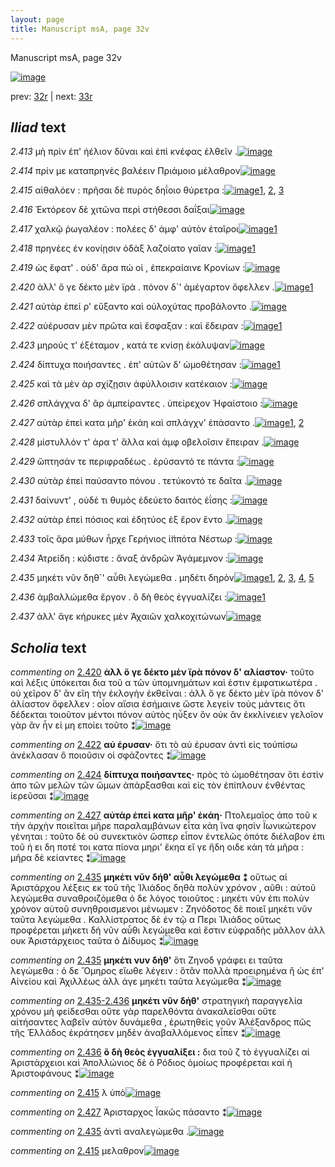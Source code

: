 ```yaml
---
layout: page
title: Manuscript msA, page 32v
---
```


Manuscript msA, page 32v

[![image](http://www.homermultitext.org/iipsrv?OBJ=IIP,1.0&FIF=/project/homer/pyramidal/deepzoom/hmt/vaimg/2017a/VA032VN_0534.tif&WID=100&CVT=JPEG)](http://www.homermultitext.org/ict2/?urn=urn:cite2:hmt:vaimg.2017a:VA032VN_0534)

prev:  [32r](../32r) | next:  [33r](../33r)

## *Iliad* text

*2.413* <a id="2.413"/> μὴ πρὶν ἐπ' ἠέλιον δῦναι καὶ ἐπὶ κνέφας ἐλθεῖν .[![image](http://www.homermultitext.org/iipsrv?OBJ=IIP,1.0&FIF=/project/homer/pyramidal/deepzoom/hmt/vaimg/2017a/VA032VN_0534.tif&RGN=0.49,0.2156,0.387,0.0255&WID=1000&CVT=JPEG)](http://www.homermultitext.org/ict2/?urn=urn:cite2:hmt:vaimg.2017a:VA032VN_0534@0.49,0.2156,0.387,0.0255)

*2.414* <a id="2.414"/> πρίν με καταπρηνὲς βαλέειν Πριάμοιο μέλαθρον[![image](http://www.homermultitext.org/iipsrv?OBJ=IIP,1.0&FIF=/project/homer/pyramidal/deepzoom/hmt/vaimg/2017a/VA032VN_0534.tif&RGN=0.489,0.2337,0.387,0.0255&WID=1000&CVT=JPEG)](http://www.homermultitext.org/ict2/?urn=urn:cite2:hmt:vaimg.2017a:VA032VN_0534@0.489,0.2337,0.387,0.0255)

*2.415* <a id="2.415"/> αἰθαλόεν : πρῆσαι δὲ πυρὸς δηΐοιο θύρετρα :[![image](http://www.homermultitext.org/iipsrv?OBJ=IIP,1.0&FIF=/project/homer/pyramidal/deepzoom/hmt/vaimg/2017a/VA032VN_0534.tif&RGN=0.484,0.2554,0.387,0.0255&WID=1000&CVT=JPEG)](http://www.homermultitext.org/ict2/?urn=urn:cite2:hmt:vaimg.2017a:VA032VN_0534@0.484,0.2554,0.387,0.0255)[1](#msAint_2.541), [2](#msAil_2.543), [3](#msA_2.528)

*2.416* <a id="2.416"/> Ἑκτόρεον δὲ χιτῶνα 					περὶ στήθεσσι δαΐξαι[![image](http://www.homermultitext.org/iipsrv?OBJ=IIP,1.0&FIF=/project/homer/pyramidal/deepzoom/hmt/vaimg/2017a/VA032VN_0534.tif&RGN=0.483,0.2735,0.387,0.0255&WID=1000&CVT=JPEG)](http://www.homermultitext.org/ict2/?urn=urn:cite2:hmt:vaimg.2017a:VA032VN_0534@0.483,0.2735,0.387,0.0255)

*2.417* <a id="2.417"/> χαλκῷ ῥωγαλέον : πολέες δ' ἀμφ' αὐτὸν ἑταῖροι[![image](http://www.homermultitext.org/iipsrv?OBJ=IIP,1.0&FIF=/project/homer/pyramidal/deepzoom/hmt/vaimg/2017a/VA032VN_0534.tif&RGN=0.484,0.2923,0.387,0.0255&WID=1000&CVT=JPEG)](http://www.homermultitext.org/ict2/?urn=urn:cite2:hmt:vaimg.2017a:VA032VN_0534@0.484,0.2923,0.387,0.0255)[1](#msA_2.529)

*2.418* <a id="2.418"/> πρηνέες ἐν κονίῃσιν ὀδὰξ λαζοίατο γαῖαν :[![image](http://www.homermultitext.org/iipsrv?OBJ=IIP,1.0&FIF=/project/homer/pyramidal/deepzoom/hmt/vaimg/2017a/VA032VN_0534.tif&RGN=0.485,0.311,0.387,0.0255&WID=1000&CVT=JPEG)](http://www.homermultitext.org/ict2/?urn=urn:cite2:hmt:vaimg.2017a:VA032VN_0534@0.485,0.311,0.387,0.0255)[1](#msAint_2.542)

*2.419* <a id="2.419"/> ὡς ἔφατ' . οὐδ' ἄρα πώ οἱ , ἐπεκραίαινε Κρονίων :[![image](http://www.homermultitext.org/iipsrv?OBJ=IIP,1.0&FIF=/project/homer/pyramidal/deepzoom/hmt/vaimg/2017a/VA032VN_0534.tif&RGN=0.49,0.3291,0.387,0.0255&WID=1000&CVT=JPEG)](http://www.homermultitext.org/ict2/?urn=urn:cite2:hmt:vaimg.2017a:VA032VN_0534@0.49,0.3291,0.387,0.0255)

*2.420* <a id="2.420"/> ἀλλ' ὅ γε δέκτο μὲν ϊρὰ . πόνον δ`' ἀμέγαρτον ὄφελλεν .[![image](http://www.homermultitext.org/iipsrv?OBJ=IIP,1.0&FIF=/project/homer/pyramidal/deepzoom/hmt/vaimg/2017a/VA032VN_0534.tif&RGN=0.49,0.3479,0.387,0.0255&WID=1000&CVT=JPEG)](http://www.homermultitext.org/ict2/?urn=urn:cite2:hmt:vaimg.2017a:VA032VN_0534@0.49,0.3479,0.387,0.0255)[1](#msA_2.530)

*2.421* <a id="2.421"/> αὐτὰρ ἐπεί ρ' εὔξαντο καὶ οὐλοχύτας προβάλοντο .[![image](http://www.homermultitext.org/iipsrv?OBJ=IIP,1.0&FIF=/project/homer/pyramidal/deepzoom/hmt/vaimg/2017a/VA032VN_0534.tif&RGN=0.491,0.3674,0.387,0.0255&WID=1000&CVT=JPEG)](http://www.homermultitext.org/ict2/?urn=urn:cite2:hmt:vaimg.2017a:VA032VN_0534@0.491,0.3674,0.387,0.0255)

*2.422* <a id="2.422"/> αὐέρυσαν μὲν πρῶτα καὶ ἔσφαξαν : καὶ ἔδειραν :[![image](http://www.homermultitext.org/iipsrv?OBJ=IIP,1.0&FIF=/project/homer/pyramidal/deepzoom/hmt/vaimg/2017a/VA032VN_0534.tif&RGN=0.491,0.3854,0.387,0.0255&WID=1000&CVT=JPEG)](http://www.homermultitext.org/ict2/?urn=urn:cite2:hmt:vaimg.2017a:VA032VN_0534@0.491,0.3854,0.387,0.0255)[1](#msA_2.531)

*2.423* <a id="2.423"/> μηρούς τ' ἐξέταμον , κατά τε κνίσῃ ἐκάλυψαν[![image](http://www.homermultitext.org/iipsrv?OBJ=IIP,1.0&FIF=/project/homer/pyramidal/deepzoom/hmt/vaimg/2017a/VA032VN_0534.tif&RGN=0.491,0.402,0.387,0.0255&WID=1000&CVT=JPEG)](http://www.homermultitext.org/ict2/?urn=urn:cite2:hmt:vaimg.2017a:VA032VN_0534@0.491,0.402,0.387,0.0255)

*2.424* <a id="2.424"/> δίπτυχα ποιήσαντες . ἐπ' αὐτῶν δ' ὠμοθέτησαν :[![image](http://www.homermultitext.org/iipsrv?OBJ=IIP,1.0&FIF=/project/homer/pyramidal/deepzoom/hmt/vaimg/2017a/VA032VN_0534.tif&RGN=0.491,0.4207,0.387,0.0255&WID=1000&CVT=JPEG)](http://www.homermultitext.org/ict2/?urn=urn:cite2:hmt:vaimg.2017a:VA032VN_0534@0.491,0.4207,0.387,0.0255)[1](#msA_2.532)

*2.425* <a id="2.425"/> καὶ τὰ μὲν ὰρ σχίζῃσιν ἀφύλλοισιν κατέκαιον :[![image](http://www.homermultitext.org/iipsrv?OBJ=IIP,1.0&FIF=/project/homer/pyramidal/deepzoom/hmt/vaimg/2017a/VA032VN_0534.tif&RGN=0.497,0.4418,0.387,0.0255&WID=1000&CVT=JPEG)](http://www.homermultitext.org/ict2/?urn=urn:cite2:hmt:vaimg.2017a:VA032VN_0534@0.497,0.4418,0.387,0.0255)

*2.426* <a id="2.426"/> σπλάγχνα δ' ἂρ ἀμπείραντες . ὑπείρεχον Ἡφαίστοιο :[![image](http://www.homermultitext.org/iipsrv?OBJ=IIP,1.0&FIF=/project/homer/pyramidal/deepzoom/hmt/vaimg/2017a/VA032VN_0534.tif&RGN=0.503,0.4613,0.387,0.0255&WID=1000&CVT=JPEG)](http://www.homermultitext.org/ict2/?urn=urn:cite2:hmt:vaimg.2017a:VA032VN_0534@0.503,0.4613,0.387,0.0255)

*2.427* <a id="2.427"/> αὐτὰρ ἐπεὶ κατα μῆρ' ἐκάη καὶ σπλάγχν' ἐπάσαντο .[![image](http://www.homermultitext.org/iipsrv?OBJ=IIP,1.0&FIF=/project/homer/pyramidal/deepzoom/hmt/vaimg/2017a/VA032VN_0534.tif&RGN=0.503,0.4793,0.387,0.0255&WID=1000&CVT=JPEG)](http://www.homermultitext.org/ict2/?urn=urn:cite2:hmt:vaimg.2017a:VA032VN_0534@0.503,0.4793,0.387,0.0255)[1](#msA_2.533), [2](#msAim_2.539)

*2.428* <a id="2.428"/> μίστυλλόν τ' άρα τ' ἄλλα καὶ ἀμφ οβελοῖσιν ἔπειραν .[![image](http://www.homermultitext.org/iipsrv?OBJ=IIP,1.0&FIF=/project/homer/pyramidal/deepzoom/hmt/vaimg/2017a/VA032VN_0534.tif&RGN=0.503,0.4989,0.393,0.0255&WID=1000&CVT=JPEG)](http://www.homermultitext.org/ict2/?urn=urn:cite2:hmt:vaimg.2017a:VA032VN_0534@0.503,0.4989,0.393,0.0255)

*2.429* <a id="2.429"/> ὤπτησάν τε περιφραδέως . ἐρύσαντό τε πάντα :[![image](http://www.homermultitext.org/iipsrv?OBJ=IIP,1.0&FIF=/project/homer/pyramidal/deepzoom/hmt/vaimg/2017a/VA032VN_0534.tif&RGN=0.499,0.5192,0.393,0.0255&WID=1000&CVT=JPEG)](http://www.homermultitext.org/ict2/?urn=urn:cite2:hmt:vaimg.2017a:VA032VN_0534@0.499,0.5192,0.393,0.0255)

*2.430* <a id="2.430"/> αὐτὰρ ἐπεὶ παύσαντο πόνου . τετύκοντό τε δαῖτα .[![image](http://www.homermultitext.org/iipsrv?OBJ=IIP,1.0&FIF=/project/homer/pyramidal/deepzoom/hmt/vaimg/2017a/VA032VN_0534.tif&RGN=0.496,0.5357,0.393,0.0255&WID=1000&CVT=JPEG)](http://www.homermultitext.org/ict2/?urn=urn:cite2:hmt:vaimg.2017a:VA032VN_0534@0.496,0.5357,0.393,0.0255)

*2.431* <a id="2.431"/> δαίνυντ' , οὐδέ τι θυμὸς ἐδεύετο δαιτὸς ἐΐσης :[![image](http://www.homermultitext.org/iipsrv?OBJ=IIP,1.0&FIF=/project/homer/pyramidal/deepzoom/hmt/vaimg/2017a/VA032VN_0534.tif&RGN=0.494,0.5507,0.393,0.0255&WID=1000&CVT=JPEG)](http://www.homermultitext.org/ict2/?urn=urn:cite2:hmt:vaimg.2017a:VA032VN_0534@0.494,0.5507,0.393,0.0255)

*2.432* <a id="2.432"/> αὐτὰρ ἐπεὶ πόσιος καὶ ἐδητύος ἐξ ἔρον ἕντο .[![image](http://www.homermultitext.org/iipsrv?OBJ=IIP,1.0&FIF=/project/homer/pyramidal/deepzoom/hmt/vaimg/2017a/VA032VN_0534.tif&RGN=0.494,0.571,0.393,0.0255&WID=1000&CVT=JPEG)](http://www.homermultitext.org/ict2/?urn=urn:cite2:hmt:vaimg.2017a:VA032VN_0534@0.494,0.571,0.393,0.0255)

*2.433* <a id="2.433"/> τοῖς ἄρα μύθων ἦρχε Γερήνιος ἱ̈ππότα Νέστωρ :[![image](http://www.homermultitext.org/iipsrv?OBJ=IIP,1.0&FIF=/project/homer/pyramidal/deepzoom/hmt/vaimg/2017a/VA032VN_0534.tif&RGN=0.493,0.5898,0.393,0.0255&WID=1000&CVT=JPEG)](http://www.homermultitext.org/ict2/?urn=urn:cite2:hmt:vaimg.2017a:VA032VN_0534@0.493,0.5898,0.393,0.0255)

*2.434* <a id="2.434"/> Ἀτρείδη : κύδιστε : ἄναξ 					ἀνδρῶν Ἀγάμεμνον :[![image](http://www.homermultitext.org/iipsrv?OBJ=IIP,1.0&FIF=/project/homer/pyramidal/deepzoom/hmt/vaimg/2017a/VA032VN_0534.tif&RGN=0.493,0.6093,0.393,0.0255&WID=1000&CVT=JPEG)](http://www.homermultitext.org/ict2/?urn=urn:cite2:hmt:vaimg.2017a:VA032VN_0534@0.493,0.6093,0.393,0.0255)

*2.435* <a id="2.435"/> μηκέτι νῦν δηθ`' αὖθι λεγώμεθα . μηδέτι δηρὸν[![image](http://www.homermultitext.org/iipsrv?OBJ=IIP,1.0&FIF=/project/homer/pyramidal/deepzoom/hmt/vaimg/2017a/VA032VN_0534.tif&RGN=0.497,0.6258,0.393,0.0255&WID=1000&CVT=JPEG)](http://www.homermultitext.org/ict2/?urn=urn:cite2:hmt:vaimg.2017a:VA032VN_0534@0.497,0.6258,0.393,0.0255)[1](#msAil_2.544), [2](#msAil_2.545), [3](#msAim_2.540), [4](#msA_2.535), [5](#msA_2.534)

*2.436* <a id="2.436"/> ἀμβαλλώμεθα ἔργον . ὃ δὴ θεὸς ἐγγυαλίζει :[![image](http://www.homermultitext.org/iipsrv?OBJ=IIP,1.0&FIF=/project/homer/pyramidal/deepzoom/hmt/vaimg/2017a/VA032VN_0534.tif&RGN=0.489,0.6469,0.393,0.0255&WID=1000&CVT=JPEG)](http://www.homermultitext.org/ict2/?urn=urn:cite2:hmt:vaimg.2017a:VA032VN_0534@0.489,0.6469,0.393,0.0255)[1](#msA_2.537)

*2.437* <a id="2.437"/> ἀλλ' ἄγε κήρυκες μὲν Ἀχαιῶν χαλκοχιτώνων[![image](http://www.homermultitext.org/iipsrv?OBJ=IIP,1.0&FIF=/project/homer/pyramidal/deepzoom/hmt/vaimg/2017a/VA032VN_0534.tif&RGN=0.493,0.6664,0.393,0.0255&WID=1000&CVT=JPEG)](http://www.homermultitext.org/ict2/?urn=urn:cite2:hmt:vaimg.2017a:VA032VN_0534@0.493,0.6664,0.393,0.0255)

## *Scholia* text

*commenting on* [2.420](#2.420)  <a id="msA_2.530"/> **ἀλλ ὅ γε δέκτο μὲν ϊρὰ πόνον δ' αλίαστον·** τοῦτο καὶ λέξις ὑπόκειται δια τοῦ α τῶν ὑπομνημάτων καὶ ἐστιν ἐμφατικωτέρα . οὐ χεῖρον δ' ἂν εἴη τὴν ἐκλογὴν ἐκθεῖναι : ἀλλ ὅ γε δέκτο μὲν ϊρὰ πόνον δ' ἀλίαστον ὄφελλεν : οἷον αἴσια ἐσήμαινε ὥστε λεγείν τοὺς μάντεις ὅτι δέδεκται τοιοῦτον μέντοι πόνον αὐτὸς ηὗξεν ὃν οὐκ ἂν ἐκκλίνειεν γελοῖον γὰρ ἂν ἦν εἰ μη εποίει τοῦτο ⁑[![image](http://www.homermultitext.org/iipsrv?OBJ=IIP,1.0&FIF=/project/homer/pyramidal/deepzoom/hmt/vaimg/2017a/VA032VN_0534.tif&RGN=0.2233,0.1319,0.5957,0.0506&WID=1000&CVT=JPEG)](http://www.homermultitext.org/ict2/?urn=urn:cite2:hmt:vaimg.2017a:VA032VN_0534@0.2233,0.1319,0.5957,0.0506)

*commenting on* [2.422](#2.422)  <a id="msA_2.531"/> **αὐ έρυσαν·** ὅτι τὸ αὐ έρυσαν ἀντὶ εἰς τοὐπίσω ἀνέκλασαν ὃ ποιοῦσιν οἱ σφάζοντες ⁑[![image](http://www.homermultitext.org/iipsrv?OBJ=IIP,1.0&FIF=/project/homer/pyramidal/deepzoom/hmt/vaimg/2017a/VA032VN_0534.tif&RGN=0.2157,0.1745,0.4447,0.0195&WID=1000&CVT=JPEG)](http://www.homermultitext.org/ict2/?urn=urn:cite2:hmt:vaimg.2017a:VA032VN_0534@0.2157,0.1745,0.4447,0.0195)

*commenting on* [2.424](#2.424)  <a id="msA_2.532"/> **δίπτυχα ποιήσαντες·** πρὸς τὸ ὠμοθέτησαν ὅτι ἐστὶν ἀπο τῶν μελῶν τῶν ὤμων ἀπάρξασθαι καὶ εἰς τὸν ἐπίπλουν ἐνθέντας ἱερεῦσαι ⁑[![image](http://www.homermultitext.org/iipsrv?OBJ=IIP,1.0&FIF=/project/homer/pyramidal/deepzoom/hmt/vaimg/2017a/VA032VN_0534.tif&RGN=0.2187,0.1865,0.212,0.0511&WID=1000&CVT=JPEG)](http://www.homermultitext.org/ict2/?urn=urn:cite2:hmt:vaimg.2017a:VA032VN_0534@0.2187,0.1865,0.212,0.0511)

*commenting on* [2.427](#2.427)  <a id="msA_2.533"/> **αὐτὰρ ἐπεὶ κατα μῆρ' ἐκάη·** Πτολεμαῖος ἀπο τοῦ κ τὴν ἀρχὴν ποιεῖται μῆρε παραλαμβάνων εἶτα κάη ἵνα φησὶν Ϊωνικώτερον γένηται : τοῦτο δὲ οὐ συνεκτικὸν ὥσπερ εἶπον ἐντελῶς ὁπότε διέλαβον ἐπι τοῦ ἠ ει δη ποτέ τοι κατα πίονα μηρι' ἔκηα εἴ γε ἤδη οιδε κάη τὰ μῆρα : μῆρα δὲ κείαντες ⁑[![image](http://www.homermultitext.org/iipsrv?OBJ=IIP,1.0&FIF=/project/homer/pyramidal/deepzoom/hmt/vaimg/2017a/VA032VN_0534.tif&RGN=0.211,0.5367,0.235,0.0999&WID=1000&CVT=JPEG)](http://www.homermultitext.org/ict2/?urn=urn:cite2:hmt:vaimg.2017a:VA032VN_0534@0.211,0.5367,0.235,0.0999)

*commenting on* [2.435](#2.435)  <a id="msA_2.534"/> **μηκέτι νῦν δήθ' αὖθι λεγώμεθα ⁑** οὕτως αἱ Ἀριστάρχου λέξεις εκ τοῦ τῆς Ἰλιάδος δηθὰ πολὺν χρόνον , αῦθι : αὐτοῦ λεγώμεθα συναθροιζόμεθα ὁ δε λόγος τοιοῦτος : μηκέτι νῦν ἐπι πολὺν χρόνον αὐτοῦ συνηθροισμενοι μένωμεν : Ζηνόδοτος δὲ ποιεῖ μηκέτι νῦν ταῦτα λεγώμεθα . Καλλίστρατος δὲ ἐν τῷ α Περι Ἰλιάδος οὕτως προφέρεται μὴκετι δὴ νῦν αὖθι λεγώμεθα καὶ ἔστιν εὐφραδὴς μᾶλλον ἀλλ ουκ Ἀριστάρχειος ταῦτα ὁ Δίδυμος ⁑[![image](http://www.homermultitext.org/iipsrv?OBJ=IIP,1.0&FIF=/project/homer/pyramidal/deepzoom/hmt/vaimg/2017a/VA032VN_0534.tif&RGN=0.2177,0.6318,0.6357,0.097&WID=1000&CVT=JPEG)](http://www.homermultitext.org/ict2/?urn=urn:cite2:hmt:vaimg.2017a:VA032VN_0534@0.2177,0.6318,0.6357,0.097)

*commenting on* [2.435](#2.435)  <a id="msA_2.535"/> **μηκέτι νυν δήθ'** ὅτι Ζηνοδ γράφει ει ταῦτα λεγώμεθα : ὁ δε Ὅμηρος εἴωθε λέγειν : ὅτἂν πολλὰ προειρημένα ἢ ὡς ἐπ' Αἰνείου καὶ Ἀχιλλέως ἀλλ άγε μηκέτι ταῦτα λεγώμεθα ⁑[![image](http://www.homermultitext.org/iipsrv?OBJ=IIP,1.0&FIF=/project/homer/pyramidal/deepzoom/hmt/vaimg/2017a/VA032VN_0534.tif&RGN=0.2323,0.7099,0.6333,0.054&WID=1000&CVT=JPEG)](http://www.homermultitext.org/ict2/?urn=urn:cite2:hmt:vaimg.2017a:VA032VN_0534@0.2323,0.7099,0.6333,0.054)

*commenting on* [2.435-2.436](#2.435-2.436)  <a id="msA_2.536"/> **μηκέτι νῦν δήθ'** στρατηγικὴ παραγγελία χρόνου μὴ φείδεσθαι οὔτε γὰρ παρελθόντα ἀνακαλεῖσθαι οὔτε αἰτήσαντες λαβεῖν αὐτὸν δυνάμεθα , ἐρωτηθεὶς γοῦν Ἀλέξανδρος πῶς τῆς Ἑλλάδος ἐκράτησεν μηδὲν ἀναβαλλόμενος εἶπεν ⁑[![image](http://www.homermultitext.org/iipsrv?OBJ=IIP,1.0&FIF=/project/homer/pyramidal/deepzoom/hmt/vaimg/2017a/VA032VN_0534.tif&RGN=0.233,0.7367,0.618,0.0493&WID=1000&CVT=JPEG)](http://www.homermultitext.org/ict2/?urn=urn:cite2:hmt:vaimg.2017a:VA032VN_0534@0.233,0.7367,0.618,0.0493)

*commenting on* [2.436](#2.436)  <a id="msA_2.537"/> **ὃ δὴ θεὸς ἐγγυαλίξει :** δια τοῦ ζ τὸ ἐγγυαλίζει αἱ Ἀριστάρχειοι καὶ Ἀπολλώνιος δὲ ὁ Ρόδιος ὁμοίως προφέρεται καὶ ἡ Ἀριστοφάνους ⁑[![image](http://www.homermultitext.org/iipsrv?OBJ=IIP,1.0&FIF=/project/homer/pyramidal/deepzoom/hmt/vaimg/2017a/VA032VN_0534.tif&RGN=0.239,0.765,0.6077,0.034&WID=1000&CVT=JPEG)](http://www.homermultitext.org/ict2/?urn=urn:cite2:hmt:vaimg.2017a:VA032VN_0534@0.239,0.765,0.6077,0.034)

*commenting on* [2.415](#2.415)  <a id="msAil_2.543.comment"/> λ ὑπὸ[![image](http://www.homermultitext.org/iipsrv?OBJ=IIP,1.0&FIF=/project/homer/pyramidal/deepzoom/hmt/vaimg/2017a/VA032VN_0534.tif&RGN=0.661,0.2516,0.031,0.01&WID=1000&CVT=JPEG)](http://www.homermultitext.org/ict2/?urn=urn:cite2:hmt:vaimg.2017a:VA032VN_0534@0.661,0.2516,0.031,0.01)

*commenting on* [2.427](#2.427)  <a id="msAim_2.539.comment"/> Ἀρισταρχος Ϊακῶς πάσαντο ⁑[![image](http://www.homermultitext.org/iipsrv?OBJ=IIP,1.0&FIF=/project/homer/pyramidal/deepzoom/hmt/vaimg/2017a/VA032VN_0534.tif&RGN=0.4407,0.5354,0.0543,0.0436&WID=1000&CVT=JPEG)](http://www.homermultitext.org/ict2/?urn=urn:cite2:hmt:vaimg.2017a:VA032VN_0534@0.4407,0.5354,0.0543,0.0436)

*commenting on* [2.435](#2.435)  <a id="msAim_2.540.comment"/> ἀντὶ αναλεγώμεθα .[![image](http://www.homermultitext.org/iipsrv?OBJ=IIP,1.0&FIF=/project/homer/pyramidal/deepzoom/hmt/vaimg/2017a/VA032VN_0534.tif&RGN=0.4403,0.634,0.055,0.03&WID=1000&CVT=JPEG)](http://www.homermultitext.org/ict2/?urn=urn:cite2:hmt:vaimg.2017a:VA032VN_0534@0.4403,0.634,0.055,0.03)

*commenting on* [2.415](#2.415)  <a id="msAint_2.541.comment"/> μελαθρον[![image](http://www.homermultitext.org/iipsrv?OBJ=IIP,1.0&FIF=/project/homer/pyramidal/deepzoom/hmt/vaimg/2017a/VA032VN_0534.tif&RGN=0.8477,0.2533,0.0313,0.0185&WID=1000&CVT=JPEG)](http://www.homermultitext.org/ict2/?urn=urn:cite2:hmt:vaimg.2017a:VA032VN_0534@0.8477,0.2533,0.0313,0.0185)